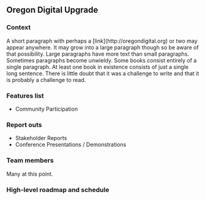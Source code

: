 ## Oregon Digital Upgrade

### Context
<div class="comingsoon">A short paragraph with perhaps a [link](http://oregondigital.org) or two may appear anywhere. It may grow into a large paragraph though so be aware of that possibility. Large paragraphs have more text than small paragraphs. Sometimes paragraphs become unwieldy. Some books consist entirely of a single paragraph. At least one book in existence consists of just a single long sentence. There is little doubt that it was a challenge to write and that it is probably a challenge to read.</div>

### Features list

- Community Participation

### Report outs

- Stakeholder Reports
- Conference Presentations / Demonstrations

### Team members
Many at this point.

### High-level roadmap and schedule



<!--section class="intro">
  <div class="container">
    <h1>Vertical Timeline &darr;</h1>
  </div>
</section>

<section class="timeline">
  <ul>
    <li>
      <div>
        <time>1934</time> At vero eos et accusamus et iusto odio dignissimos ducimus qui blanditiis praesentium At vero eos et accusamus et iusto odio dignissimos ducimus qui blanditiis praesentium
      </div>
    </li>
    <li>
      <div>
        <time>1937</time> Proin quam velit, efficitur vel neque vitae, rhoncus commodo mi. Suspendisse finibus mauris et bibendum molestie. Aenean ex augue, varius et pulvinar in, pretium non nisi.
      </div>
    </li>
    <li>
      <div>
        <time>1940</time> Proin iaculis, nibh eget efficitur varius, libero tellus porta dolor, at pulvinar tortor ex eget ligula. Integer eu dapibus arcu, sit amet sollicitudin eros.
      </div>
    </li>
    <li>
      <div>
        <time>1943</time> In mattis elit vitae odio posuere, nec maximus massa varius. Suspendisse varius volutpat mattis. Vestibulum id magna est.
      </div>
    </li>
    <li>
      <div>
        <time>1946</time> In mattis elit vitae odio posuere, nec maximus massa varius. Suspendisse varius volutpat mattis. Vestibulum id magna est.
      </div>
    </li>
    <li>
      <div>
        <time>1956</time> In mattis elit vitae odio posuere, nec maximus massa varius. Suspendisse varius volutpat mattis. Vestibulum id magna est.
      </div>
    </li>
    <li>
      <div>
        <time>1957</time> In mattis elit vitae odio posuere, nec maximus massa varius. Suspendisse varius volutpat mattis. Vestibulum id magna est.
      </div>
    </li>
    <li>
      <div>
        <time>1967</time> Aenean condimentum odio a bibendum rhoncus. Ut mauris felis, volutpat eget porta faucibus, euismod quis ante.
      </div>
    </li>
    <li>
      <div>
        <time>1977</time> Vestibulum porttitor lorem sed pharetra dignissim. Nulla maximus, dui a tristique iaculis, quam dolor convallis enim, non dignissim ligula ipsum a turpis.
      </div>
    </li>
    <li>
      <div>
        <time>1985</time> In mattis elit vitae odio posuere, nec maximus massa varius. Suspendisse varius volutpat mattis. Vestibulum id magna est.
      </div>
    </li>
    <li>
      <div>
        <time>2000</time> In mattis elit vitae odio posuere, nec maximus massa varius. Suspendisse varius volutpat mattis. Vestibulum id magna est.
      </div>
    </li>
    <li>
      <div>
        <time>2005</time> In mattis elit vitae odio posuere, nec maximus massa varius. Suspendisse varius volutpat mattis. Vestibulum id magna est.
      </div>
    </li>
  </ul>
</section>



<script type="text/javascript">

(function() {

  'use strict';

  // define variables
  var items = document.querySelectorAll(".timeline li");

  // check if an element is in viewport
  // http://stackoverflow.com/questions/123999/how-to-tell-if-a-dom-element-is-visible-in-the-current-viewport
  function isElementInViewport(el) {
    var rect = el.getBoundingClientRect();
    return (
      rect.top >= 0 &&
      rect.left >= 0 &&
      rect.bottom <= (window.innerHeight || document.documentElement.clientHeight) &&
      rect.right <= (window.innerWidth || document.documentElement.clientWidth)
    );
  }

  function callbackFunc() {
    for (var i = 0; i < items.length; i++) {
      if (isElementInViewport(items[i])) {
        items[i].classList.add("in-view");
      }
    }
  }

  // listen for events
  window.addEventListener("load", callbackFunc);
  window.addEventListener("resize", callbackFunc);
  window.addEventListener("scroll", callbackFunc);

})();

</script-->
